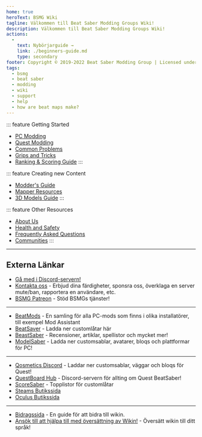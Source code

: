 ```yaml
---
home: true
heroText: BSMG Wiki
tagline: Välkommen till Beat Saber Modding Groups Wiki!
description: Välkommen till Beat Saber Modding Groups Wiki!
actions:
  - 
    text: Nybörjarguide →
    link: ./beginners-guide.md
    type: secondary
footer: Copyright © 2019-2022 Beat Saber Modding Group | Licensed under CC BY-NC-SA 4.0
tags:
  - bsmg
  - beat saber
  - modding
  - wiki
  - support
  - help
  - how are beat maps make?
---
```


<!-- markdownlint-disable MD041 -->
<!-- markdownlint-disable MD033 -->
<div class='features'>

::: feature Getting Started

* [PC Modding](./pc-modding.md)
* [Quest Modding](./quest-modding.md)
* [Common Problems](./support/)
* [Grips and Tricks](./grips-and-tricks.md)
* [Ranking & Scoring Guide](./ranking-guide.md)
:::

::: feature Creating new Content

* [Modder's Guide](/modding/)
* [Mapper Resources](/mapping/)
* [3D Models Guide](/models/)
:::

::: feature Other Resources

* [About Us](/about/)
* [Health and Safety](./health-and-safety.md)
* [Frequently Asked Questions](/faq/)
* [Communities](/communities/)
:::

</div>

---

<h2 class='noborder'>Externa Länkar</h2>
<!-- markdownlint-enable MD033 -->

* [Gå med i Discord-servern!](https://discord.gg/beatsabermods)
* [Kontakta oss](https://bsmg.dev/contact) - Erbjud dina färdigheter, sponsra oss, överklaga en server mute/ban, rapportera en användare, etc.
* [BSMG Patreon](https://www.patreon.com/beatsabermods) - Stöd BSMGs tjänster!

---

* [BeatMods](https://beatmods.com) - En samling för alla PC-mods som finns i olika installatörer, till exempel Mod Assistant
* [BeatSaver](https://beatsaver.com/) - Ladda ner customlåtar här
* [BeastSaber](https://bsaber.com/) - Recensioner, artiklar, spellistor och mycket mer!
* [ModelSaber](https://modelsaber.com/) - Ladda ner customsablar, avatarer, bloqs och plattformar för PC!

---

* [Qosmetics Discord](https://discord.gg/qosmetics) - Laddar ner customsablar, väggar och bloqs för Quest!
* [QuestBoard Hub](https://discord.gg/d6DyW9v) - Discord-servern för allting om Quest BeatSaber!
* [ScoreSaber](https://scoresaber.com/) - Topplistor för customlåtar
* [Steams Butikssida](https://store.steampowered.com/app/620980/Beat_Saber/)
* [Oculus Butikssida](https://www.oculus.com/experiences/rift/1304877726278670/)

---

* [Bidragssida](https://docs.google.com/document/d/1r6IP6l3uo8rc__GxfLkpaToxheeXotdYaKEj3oWB2js/edit?usp=sharing) - En guide för att bidra till wikin.
* [Ansök till att hjälpa till med översättning av Wikin!](https://forms.gle/e3BqA3poMjESARe76) - Översätt wikin till ditt språk!
